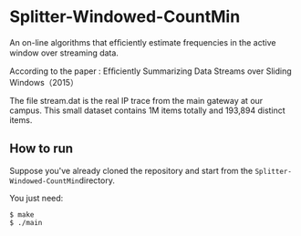 # Splitter-Windowed-CountMin

An on-line algorithms that efﬁciently estimate frequencies in the active window over streaming data.

According to the paper : Efﬁciently Summarizing Data Streams over Sliding Windows（2015）



The file stream.dat is the real IP trace from the main gateway at our campus. This small dataset contains 1M items totally and 193,894 distinct items.



## How to run

Suppose you've already cloned the repository and start from the `Splitter-Windowed-CountMin`directory.

You just need:

```
$ make 
$ ./main
```
